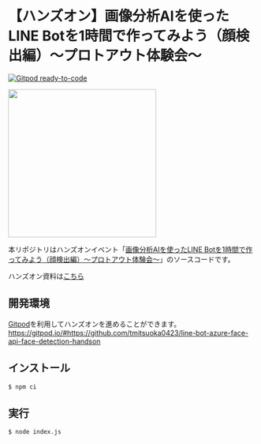 # 【ハンズオン】画像分析AIを使ったLINE Botを1時間で作ってみよう（顔検出編）～プロトアウト体験会～

[![Gitpod ready-to-code](https://img.shields.io/badge/Gitpod-ready--to--code-blue?logo=gitpod)](https://gitpod.io/#https://github.com/tmitsuoka0423/line-bot-azure-face-api-face-detection-handson)

<img src="https://i.gyazo.com/9b7a5bff129e46b7c3da41d050f902a6.gif" width="300px">

本リポジトリはハンズオンイベント「[画像分析AIを使ったLINE Botを1時間で作ってみよう（顔検出編）～プロトアウト体験会～](https://protoout.connpass.com/event/208886/)」のソースコードです。

ハンズオン資料は[こちら](https://zenn.dev/tmitsuoka0423/books/b21e50db77ff1eab89a3)

## 開発環境

[Gitpod](https://www.gitpod.io/)を利用してハンズオンを進めることができます。  
https://gitpod.io/#https://github.com/tmitsuoka0423/line-bot-azure-face-api-face-detection-handson

## インストール

```bash
$ npm ci
```

## 実行

```bash
$ node index.js
```
